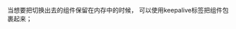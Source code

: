 当想要把切换出去的组件保留在内存中的时候，
可以使用keepalive标签把组件包裹起来；

<keep-alive>
  <component :is="currentView">
    <!-- 非活动组件将被缓存！ -->
  </component>
</keep-alive>